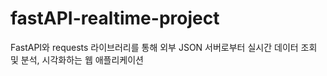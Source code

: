 # fastAPI-realtime-project
FastAPI와 requests 라이브러리를 통해 외부 JSON 서버로부터 실시간 데이터 조회 및 분석, 시각화하는 웹 애플리케이션
